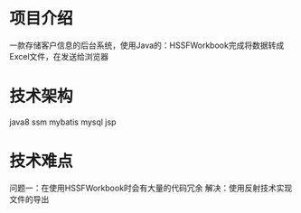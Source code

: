 # 项目介绍
一款存储客户信息的后台系统，使用Java的：HSSFWorkbook完成将数据转成Excel文件，在发送给浏览器
# 技术架构
java8 ssm mybatis mysql jsp 
# 技术难点
问题一：在使用HSSFWorkbook时会有大量的代码冗余
解决：使用反射技术实现文件的导出
